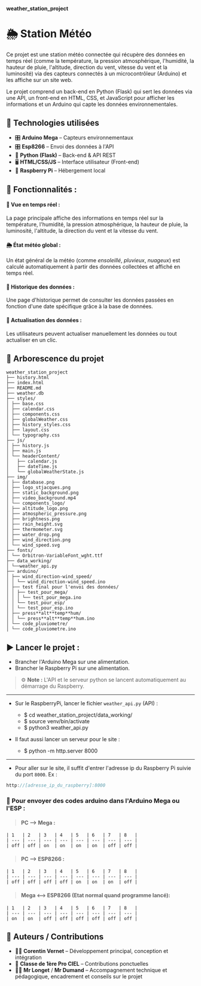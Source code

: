 #### weather_station_project

# 🌦️ **Station Météo**

Ce projet est une station météo connectée qui récupère des données en temps réel (comme la température, la pression atmosphérique, l'humidité, la hauteur de pluie, l'altitude, direction du vent, vitesse du vent et la luminosité) via des capteurs connectés à un microcontrôleur (Arduino) et les affiche sur un site web.

Le projet comprend un back-end en Python (Flask) qui sert les données via une API, un front-end en HTML, CSS, et JavaScript pour afficher les informations et un Arduino qui capte les données environnementales.

## 🔧 Technologies utilisées

- 🎛️ **Arduino Mega** – Capteurs environnementaux
- 🎛️ **Esp8266** – Envoi des données à l'API
- 🐍 **Python (Flask)** – Back-end & API REST
- 🖥️ **HTML/CSS/JS** – Interface utilisateur (Front-end)
- 🍓 **Raspberry Pi** – Hébergement local

## 🚀 Fonctionnalités :

#### 🔴 Vue en temps réel :

La page principale affiche des informations en temps réel sur la température, l'humidité, la pression atmosphérique, la hauteur de pluie, la luminosité, l'altitude, la direction du vent et la vitesse du vent.

#### 🌦️ État météo global :

Un état général de la météo (comme _ensoleillé_, _pluvieux_, _nuageux_) est calculé automatiquement à partir des données collectées et affiché en temps réel.

#### 📅 Historique des données :

Une page d'historique permet de consulter les données passées en fonction d'une date spécifique grâce à la base de données.

#### 🔁 Actualisation des données :

Les utilisateurs peuvent actualiser manuellement les données ou tout actualiser en un clic.

## 📁 Arborescence du projet

```text
weather_station_project
├── history.html
├── index.html
├── README.md
├── weather.db
├── styles/
│ ├── base.css
│ ├── calendar.css
│ ├── components.css
│ ├── globalWeather.css
│ ├── history_styles.css
│ ├── layout.css
│ └── typography.css
├── js/
│ ├── history.js
│ ├── main.js
│ └── headerContent/
│   ├── calendar.js
│   ├── dateTime.js
│   └── globalWeatherState.js
├── img/
│ ├── database.png
│ ├── logo_stjacques.png
│ ├── static_background.png
│ ├── video_background.mp4
│ └── components_logo/
│ ├── altitude_logo.png
│ ├── atmospheric_pressure.png
│ ├── brightness.png
│ ├── rain_height.svg
│ ├── thermometer.svg
│ ├── water_drop.png
│ ├── wind_direction.png
│ └── wind_speed.svg
├── fonts/
│ └── Orbitron-VariableFont_wght.ttf
├── data_working/
│ └──weather_api.py
├── arduino/
│ ├── wind_direction-wind_speed/
│ │ └── wind_direction-wind_speed.ino
│ ├── test final pour l'envoi des données/
│ │ ├── test_pour_mega/
│ │ │ └── test_pour_mega.ino
│ │ └── test_pour_esp/
│ │ └── test_pour_esp.ino
│ ├── press**alt**temp**hum/
│ │ └── press**alt**temp**hum.ino
│ └── code_pluviometre/
│ └── code_pluviometre.ino
```

## ▶️ Lancer le projet :

- Brancher l'Arduino Mega sur une alimentation.
- Brancher le Raspberry Pi sur une alimentation.

> ⚙️ **Note :** L'API et le serveur python se lancent automatiquement au démarrage du Raspberry.

---

- Sur le RaspberryPi, lancer le fichier `weather_api.py` (API) :

  - $ cd weather_station_project/data_working/
  - $ source venv/bin/activate
  - $ python3 weather_api.py

- Il faut aussi lancer un serveur pour le site :

  - $ python -m http.server 8000

---

- Pour aller sur le site, il suffit d'entrer l'adresse ip du Raspberry Pi suivie du port `8000`. Ex :

```js
http://[adresse_ip_du_raspberry]:8000
```

### 📌 Pour envoyer des codes arduino dans l'Arduino Mega ou l'ESP :

> #### PC --> Mega :

    | 1   | 2   | 3   | 4   | 5   | 6   | 7   | 8   |
    | --- | --- | --- | --- | --- | --- | --- | --- |
    | off | off | on  | on  | on  | on  | off | off |

> #### PC --> ESP8266 :

    | 1   | 2   | 3   | 4   | 5   | 6   | 7   | 8   |
    | --- | --- | --- | --- | --- | --- | --- | --- |
    | off | off | off | off | on  | on  | on  | off |

> #### Mega <--> ESP8266 (Etat normal quand programme lancé):

    | 1   | 2   | 3   | 4   | 5   | 6   | 7   | 8   |
    | --- | --- | --- | --- | --- | --- | --- | --- |
    | on  | on  | off | off | off | off | off | off |

## 📝 Auteurs / Contributions

- 👨‍💻 **Corentin Vernet** – Développement principal, conception et intégration
- 👥 **Classe de 1ère Pro CIEL** – Contributions ponctuelles
- 👨‍🏫 **Mr Longet** / **Mr Dumand** – Accompagnement technique et pédagogique, encadrement et conseils sur le projet

